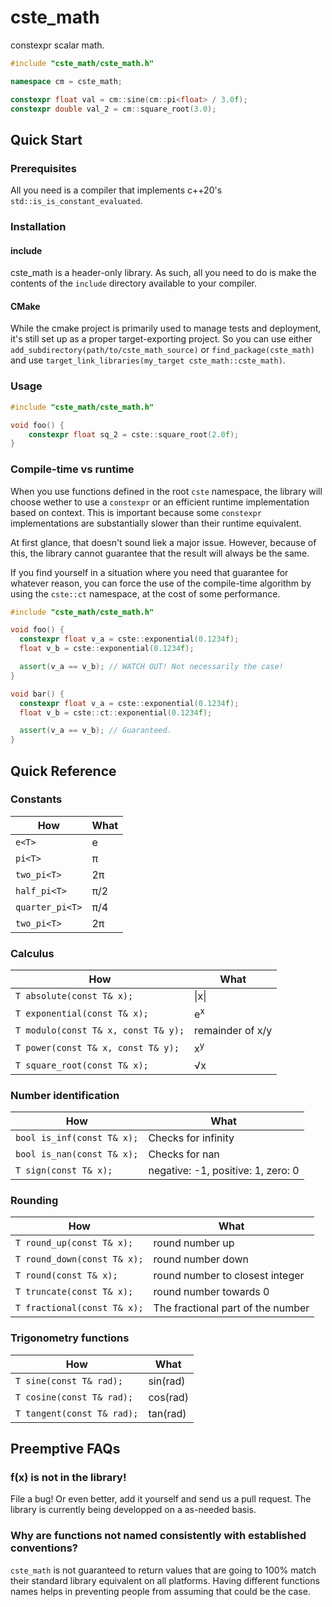 # cste_math

constexpr scalar math.

```cpp
#include "cste_math/cste_math.h"

namespace cm = cste_math;

constexpr float val = cm::sine(cm::pi<float> / 3.0f);
constexpr double val_2 = cm::square_root(3.0);
```

## Quick Start

### Prerequisites

All you need is a compiler that implements c++20's `std::is_is_constant_evaluated`.

### Installation

#### include
cste_math is a header-only library. As such, all you need to do is make the 
contents of the `include` directory available to your compiler.

#### CMake
While the cmake project is primarily used to manage tests and 
deployment, it's still set up as a proper target-exporting project. So you can 
use either `add_subdirectory(path/to/cste_math_source)` or `find_package(cste_math)` 
and use `target_link_libraries(my_target cste_math::cste_math)`.

### Usage

```cpp
#include "cste_math/cste_math.h"

void foo() {
	constexpr float sq_2 = cste::square_root(2.0f);
}
```

### Compile-time vs runtime

When you use functions defined in the root `cste` namespace, the library will 
choose wether to use a `constexpr` or an efficient runtime implementation based on context.
This is important because some `constexpr` implementations are substantially slower than their
runtime equivalent.

At first glance, that doesn't sound liek a major issue. However, because of this, the library cannot
guarantee that the result will always be the same. 

If you find yourself in a situation where you need that guarantee for whatever reason, you can force
the use of the compile-time algorithm by using the `cste::ct` namespace, at the cost of some performance.

```cpp
#include "cste_math/cste_math.h"

void foo() {
  constexpr float v_a = cste::exponential(0.1234f);
  float v_b = cste::exponential(0.1234f);

  assert(v_a == v_b); // WATCH OUT! Not necessarily the case!
}

void bar() {
  constexpr float v_a = cste::exponential(0.1234f);
  float v_b = cste::ct::exponential(0.1234f);

  assert(v_a == v_b); // Guaranteed.
}
```

## Quick Reference

### Constants

How                 | What
--------------------|--------------------
`e<T>`              | e
`pi<T>`             | π
`two_pi<T>`         | 2π
`half_pi<T>`        | π/2
`quarter_pi<T>`     | π/4
`two_pi<T>`         | 2π

### Calculus

How                                       | What
------------------------------------------|-------------------
`T absolute(const T& x);`                 | \|x\|
`T exponential(const T& x);`              | e<sup>x</sup>
`T modulo(const T& x, const T& y);`       | remainder of x/y
`T power(const T& x, const T& y);`        | x<sup>y</sup>
`T square_root(const T& x);`              | √x

### Number identification

How                                       | What
------------------------------------------|-------------------
`bool is_inf(const T& x);`                | Checks for infinity
`bool is_nan(const T& x);`                | Checks for nan
`T sign(const T& x);`                     | negative: -1, positive: 1, zero: 0

### Rounding

How                                       | What
------------------------------------------|-------------------
`T round_up(const T& x);`                 | round number up
`T round_down(const T& x);`               | round number down
`T round(const T& x);`                    | round number to closest integer
`T truncate(const T& x);`                 | round number towards 0
`T fractional(const T& x);`               | The fractional part of the number

### Trigonometry functions

How                                       | What
------------------------------------------|-------------------
`T sine(const T& rad);`                   | sin(rad)
`T cosine(const T& rad);`                 | cos(rad)
`T tangent(const T& rad);`                | tan(rad)

## Preemptive FAQs

### f(x) is not in the library!

File a bug! Or even better, add it yourself and send us a pull request. The 
library is currently being developped on a as-needed basis.

### Why are functions not named consistently with established conventions?

`cste_math` is not guaranteed to return values that are going to 100% 
match their standard library equivalent on all platforms. Having different functions names 
helps in preventing people from assuming that could be the case.
